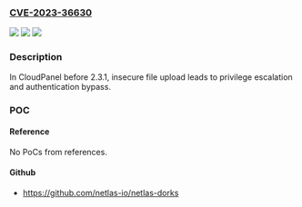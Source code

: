 ### [CVE-2023-36630](https://cve.mitre.org/cgi-bin/cvename.cgi?name=CVE-2023-36630)
![](https://img.shields.io/static/v1?label=Product&message=n%2Fa&color=blue)
![](https://img.shields.io/static/v1?label=Version&message=n%2Fa&color=blue)
![](https://img.shields.io/static/v1?label=Vulnerability&message=n%2Fa&color=brighgreen)

### Description

In CloudPanel before 2.3.1, insecure file upload leads to privilege escalation and authentication bypass.

### POC

#### Reference
No PoCs from references.

#### Github
- https://github.com/netlas-io/netlas-dorks

